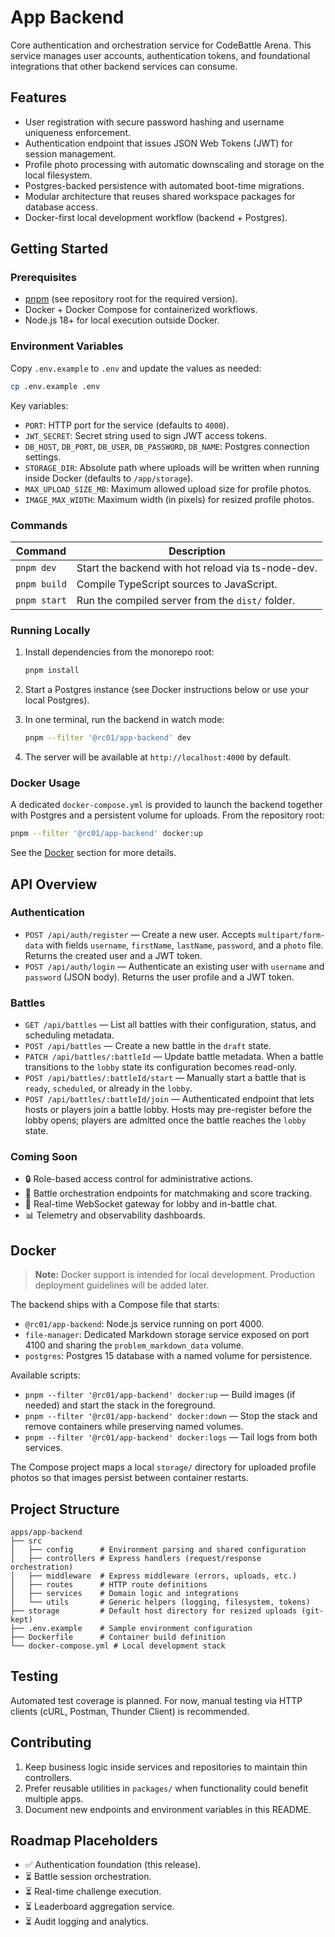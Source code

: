# App Backend

Core authentication and orchestration service for CodeBattle Arena. This service manages user accounts, authentication tokens, and foundational integrations that other backend services can consume.

## Features

- User registration with secure password hashing and username uniqueness enforcement.
- Authentication endpoint that issues JSON Web Tokens (JWT) for session management.
- Profile photo processing with automatic downscaling and storage on the local filesystem.
- Postgres-backed persistence with automated boot-time migrations.
- Modular architecture that reuses shared workspace packages for database access.
- Docker-first local development workflow (backend + Postgres).

## Getting Started

### Prerequisites

- [pnpm](https://pnpm.io/) (see repository root for the required version).
- Docker + Docker Compose for containerized workflows.
- Node.js 18+ for local execution outside Docker.

### Environment Variables

Copy `.env.example` to `.env` and update the values as needed:

```bash
cp .env.example .env
```

Key variables:

- `PORT`: HTTP port for the service (defaults to `4000`).
- `JWT_SECRET`: Secret string used to sign JWT access tokens.
- `DB_HOST`, `DB_PORT`, `DB_USER`, `DB_PASSWORD`, `DB_NAME`: Postgres connection settings.
- `STORAGE_DIR`: Absolute path where uploads will be written when running inside Docker (defaults to `/app/storage`).
- `MAX_UPLOAD_SIZE_MB`: Maximum allowed upload size for profile photos.
- `IMAGE_MAX_WIDTH`: Maximum width (in pixels) for resized profile photos.

### Commands

| Command      | Description                                           |
| ------------ | ----------------------------------------------------- |
| `pnpm dev`   | Start the backend with hot reload via ts-node-dev.    |
| `pnpm build` | Compile TypeScript sources to JavaScript.             |
| `pnpm start` | Run the compiled server from the `dist/` folder.      |

### Running Locally

1. Install dependencies from the monorepo root:

   ```bash
   pnpm install
   ```

2. Start a Postgres instance (see Docker instructions below or use your local Postgres).
3. In one terminal, run the backend in watch mode:

   ```bash
   pnpm --filter '@rc01/app-backend' dev
   ```

4. The server will be available at `http://localhost:4000` by default.

### Docker Usage

A dedicated `docker-compose.yml` is provided to launch the backend together with Postgres and a persistent volume for uploads. From the repository root:

```bash
pnpm --filter '@rc01/app-backend' docker:up
```

See the [Docker](#docker) section for more details.

## API Overview

### Authentication

- `POST /api/auth/register` — Create a new user. Accepts `multipart/form-data` with fields `username`, `firstName`, `lastName`, `password`, and a `photo` file. Returns the created user and a JWT token.
- `POST /api/auth/login` — Authenticate an existing user with `username` and `password` (JSON body). Returns the user profile and a JWT token.

### Battles

- `GET /api/battles` — List all battles with their configuration, status, and scheduling metadata.
- `POST /api/battles` — Create a new battle in the `draft` state.
- `PATCH /api/battles/:battleId` — Update battle metadata. When a battle transitions to the `lobby` state its configuration becomes read-only.
- `POST /api/battles/:battleId/start` — Manually start a battle that is `ready`, `scheduled`, or already in the `lobby`.
- `POST /api/battles/:battleId/join` — Authenticated endpoint that lets hosts or players join a battle lobby. Hosts may pre-register before the lobby opens; players are admitted once the battle reaches the `lobby` state.

### Coming Soon

- 🔒 Role-based access control for administrative actions.
- 🧠 Battle orchestration endpoints for matchmaking and score tracking.
- 💬 Real-time WebSocket gateway for lobby and in-battle chat.
- 📊 Telemetry and observability dashboards.

## Docker

> **Note:** Docker support is intended for local development. Production deployment guidelines will be added later.

The backend ships with a Compose file that starts:

- `@rc01/app-backend`: Node.js service running on port 4000.
- `file-manager`: Dedicated Markdown storage service exposed on port 4100 and sharing the `problem_markdown_data` volume.
- `postgres`: Postgres 15 database with a named volume for persistence.

Available scripts:

- `pnpm --filter '@rc01/app-backend' docker:up` — Build images (if needed) and start the stack in the foreground.
- `pnpm --filter '@rc01/app-backend' docker:down` — Stop the stack and remove containers while preserving named volumes.
- `pnpm --filter '@rc01/app-backend' docker:logs` — Tail logs from both services.

The Compose project maps a local `storage/` directory for uploaded profile photos so that images persist between container restarts.

## Project Structure

```
apps/app-backend
├── src
│   ├── config      # Environment parsing and shared configuration
│   ├── controllers # Express handlers (request/response orchestration)
│   ├── middleware  # Express middleware (errors, uploads, etc.)
│   ├── routes      # HTTP route definitions
│   ├── services    # Domain logic and integrations
│   └── utils       # Generic helpers (logging, filesystem, tokens)
├── storage         # Default host directory for resized uploads (git-kept)
├── .env.example    # Sample environment configuration
├── Dockerfile      # Container build definition
└── docker-compose.yml # Local development stack
```

## Testing

Automated test coverage is planned. For now, manual testing via HTTP clients (cURL, Postman, Thunder Client) is recommended.

## Contributing

1. Keep business logic inside services and repositories to maintain thin controllers.
2. Prefer reusable utilities in `packages/` when functionality could benefit multiple apps.
3. Document new endpoints and environment variables in this README.

## Roadmap Placeholders

- ✅ Authentication foundation (this release).
- ⏳ Battle session orchestration.
- ⏳ Real-time challenge execution.
- ⏳ Leaderboard aggregation service.
- ⏳ Audit logging and analytics.

